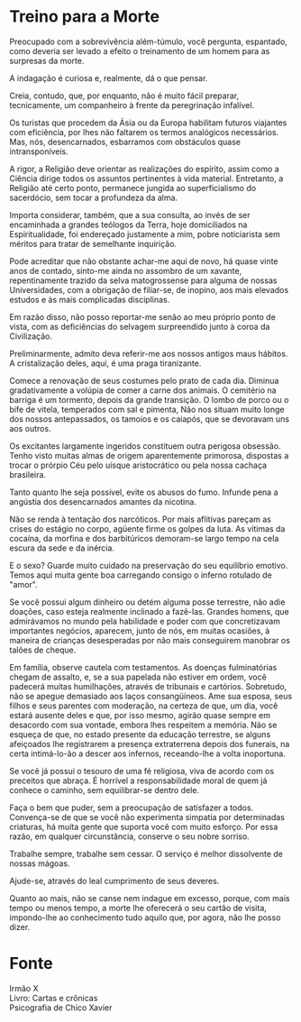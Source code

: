 # Treino para a Morte

Preocupado com a sobrevivência além-túmulo, você pergunta, espantado, como deveria ser levado a efeito o treinamento de um homem para as surpresas da morte.   

A indagação é curiosa e, realmente, dá o que pensar.   

Creia, contudo, que, por enquanto, não é muito fácil preparar, tecnicamente, um companheiro à frente da peregrinação infalível.   

Os turistas que procedem da Ásia ou da Europa habilitam futuros viajantes com eficiência, por lhes não faltarem os termos analógicos necessários. Mas, nós, desencarnados, esbarramos com obstáculos quase intransponíveis.   

A rigor, a Religião deve orientar as realizações do espírito, assim como a Ciência dirige todos os assuntos pertinentes à vida material. Entretanto, a Religião até certo ponto, permanece jungida ao superficialismo do sacerdócio, sem tocar a profundeza da alma.   

Importa considerar, também, que a sua consulta, ao invés de ser encaminhada a grandes teólogos da Terra, hoje domiciliados na Espiritualidade, foi endereçado justamente a mim, pobre noticiarista sem méritos para tratar de semelhante inquirição.   

Pode acreditar que não obstante achar-me aqui de novo, há quase vinte anos de contado, sinto-me ainda no assombro de um xavante, repentinamente trazido da selva matogrossense para alguma de nossas Universidades, com a obrigação de filiar-se, de inopino, aos mais elevados estudos e às mais complicadas disciplinas.   

Em razão disso, não posso reportar-me senão ao meu próprio ponto de vista, com as deficiências do selvagem surpreendido junto à coroa da Civilização.  

Preliminarmente, admito deva referir-me aos nossos antigos maus hábitos. A cristalização deles, aqui, é uma praga tiranizante.   

Comece a renovação de seus costumes pelo prato de cada dia. Diminua gradativamente a volúpia de comer a carne dos animais. O cemitério na barriga é um tormento, depois da grande transição. O lombo de porco ou o bife de vitela, temperados com sal e pimenta, Não nos situam muito longe dos nossos antepassados, os tamoios e os caiapós, que se devoravam uns aos outros.   

Os excitantes largamente ingeridos constituem outra perigosa obsessão. Tenho visto muitas almas de origem aparentemente primorosa, dispostas a trocar o prórpio Céu pelo uísque aristocrático ou pela nossa cachaça brasileira.   

Tanto quanto lhe seja possível, evite os abusos do fumo. Infunde pena a angústia dos desencarnados amantes da nicotina.   

Não se renda à tentação dos narcóticos. Por mais aflitivas pareçam as crises do estágio no corpo, agüente firme os golpes da luta. As vítimas da cocaína, da morfina e dos barbitúricos demoram-se largo tempo na cela escura da sede e da inércia.   

E o sexo? Guarde muito cuidado na preservação do seu equilíbrio emotivo. Temos aqui muita gente boa carregando consigo o inferno rotulado de "amor".   

Se você possui algum dinheiro ou detém alguma posse terrestre, não adie doações, caso esteja realmente inclinado a fazê-las. Grandes homens, que admirávamos no mundo pela habilidade e poder com que concretizavam importantes negócios, aparecem, junto de nós, em muitas ocasiões, à maneira de crianças desesperadas por não mais conseguirem manobrar os talões de cheque.   

Em família, observe cautela com testamentos. As doenças fulminatórias chegam de assalto, e, se a sua papelada não estiver em ordem, você padecerá muitas humilhações, através de tribunais e cartórios. Sobretudo, não se apegue demasiado aos laços consangüíneos. Ame sua esposa, seus filhos e seus parentes com moderação, na certeza de que, um dia, você estará ausente deles e que, por isso mesmo, agirão quase sempre em desacordo com sua vontade, embora lhes respeitem a memória. Não se esqueça de que, no estado presente da educação terrestre, se alguns afeiçoados lhe registrarem a presença extraterrena depois dos funerais, na certa intimá-lo-ão a descer aos infernos, receando-lhe a volta inoportuna.   

Se você já possui o tesouro de uma fé religiosa, viva de acordo com os preceitos que abraça. É horrível a responsabilidade moral de quem já conhece o caminho, sem equilibrar-se dentro dele.   

Faça o bem que puder, sem a preocupação de satisfazer a todos. Convença-se de que se você não experimenta simpatia por determinadas criaturas, há muita gente que suporta você com muito esforço. Por essa razão, em qualquer circunstância, conserve o seu nobre sorriso.   

Trabalhe sempre, trabalhe sem cessar. O serviço é melhor dissolvente de nossas mágoas.   

Ajude-se, através do leal cumprimento de seus deveres.   

Quanto ao mais, não se canse nem indague em excesso, porque, com mais tempo ou menos tempo, a morte lhe oferecerá o seu cartão de visita, impondo-lhe ao conhecimento tudo aquilo que, por agora, não lhe posso dizer.  


# Fonte
Irmão X  
Livro: Cartas e crônicas  
Psicografia de Chico Xavier  